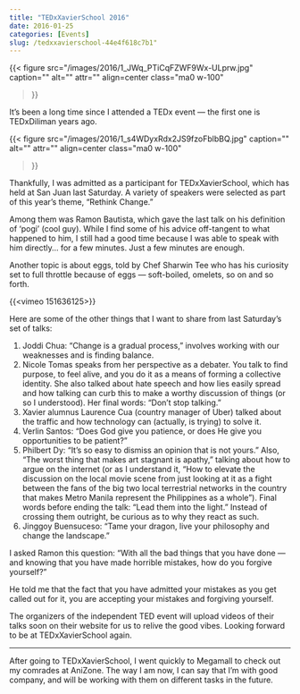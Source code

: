 ```yaml
---
title: "TEDxXavierSchool 2016"
date: 2016-01-25
categories: [Events]
slug: /tedxxavierschool-44e4f618c7b1"
---
```


{{< figure
  src="/images/2016/1_JWq_PTiCqFZWF9Wx-ULprw.jpg"
  caption=""
  alt="" attr="" 
  align=center class="ma0 w-100"
>}}


It’s been a long time since I attended a TEDx event — the first one is TEDxDiliman years ago.

{{< figure
  src="/images/2016/1_s4WDyxRdx2JS9fzoFblbBQ.jpg"
  caption=""
  alt="" attr="" 
  align=center class="ma0 w-100"
>}}


Thankfully, I was admitted as a participant for TEDxXavierSchool, which has held at San Juan last Saturday. A variety of speakers were selected as part of this year’s theme, “Rethink Change.”

Among them was Ramon Bautista, which gave the last talk on his definition of ‘pogi’ (cool guy). While I find some of his advice off-tangent to what happened to him, I still had a good time because I was able to speak with him directly… for a few minutes. Just a few minutes are enough.

Another topic is about eggs, told by Chef Sharwin Tee who has his curiosity set to full throttle because of eggs — soft-boiled, omelets, so on and so forth.

{{<vimeo 151636125>}}

Here are some of the other things that I want to share from last Saturday’s set of talks:

1. Joddi Chua: “Change is a gradual process,” involves working with our weaknesses and is finding balance.
2. Nicole Tomas speaks from her perspective as a debater. You talk to find purpose, to feel alive, and you do it as a means of forming a collective identity. She also talked about hate speech and how lies easily spread and how talking can curb this to make a worthy discussion of things (or so I understood). Her final words: “Don’t stop talking.”
3. Xavier alumnus Laurence Cua (country manager of Uber) talked about the traffic and how technology can (actually, is trying) to solve it.
4. Verlin Santos: “Does God give you patience, or does He give you opportunities to be patient?”
5. Philbert Dy: “It’s so easy to dismiss an opinion that is not yours.” Also, “The worst thing that makes art stagnant is apathy,” talking about how to argue on the internet (or as I understand it, “How to elevate the discussion on the local movie scene from just looking at it as a fight between the fans of the big two local terrestrial networks in the country that makes Metro Manila represent the Philippines as a whole”). Final words before ending the talk: “Lead them into the light.” Instead of crossing them outright, be curious as to why they react as such.
6. Jinggoy Buensuceso: “Tame your dragon, live your philosophy and change the landscape.”

I asked Ramon this question: “With all the bad things that you have done — and knowing that you have made horrible mistakes, how do you forgive yourself?” 

He told me that the fact that you have admitted your mistakes as you get called out for it, you are accepting your mistakes and forgiving yourself.

The organizers of the independent TED event will upload videos of their talks soon on their website for us to relive the good vibes. Looking forward to be at TEDxXavierSchool again.

* * *

After going to TEDxXavierSchool, I went quickly to Megamall to check out my comrades at AniZone. The way I am now, I can say that I’m with good company, and will be working with them on different tasks in the future.
